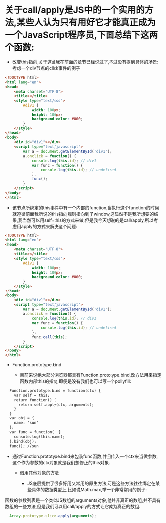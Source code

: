 # 关于call/apply是JS中的一个实用的方法,某些人认为只有用好它才能真正成为一个JavaScript程序员,下面总结下这两个函数:

- 改变this指向,关于这点我在前面的章节已经说过了,不过没有提到具体的场景: 考虑一个div节点的click事件的例子

```html
<!DOCTYPE html>
<html lang="en">
<head>
    <meta charset="UTF-8">
    <title></title>
    <style type="text/css">
        #div1 {
            width: 100px;
            height: 100px;
            background-color: #000; 
        }
    </style>
</head>
<body>
    <div id="div1"></div>
    <script type="text/javascript">
        var a = document.getElementById('div1');
        a.onclick = function() {
            console.log(this.id); // div1
            var func = function() {
                console.log(this.id); // undefined
            };
            func();
        }
    </script>
</body>
</html>
```

- 该节点所绑定的this事件中有一个内部的function,当执行这个function的时候就遵循前面我所说的this指向规则指向到了window,这显然不是我所想要的结果,我当然可以用self=this的方式来做,但是我今天想说的是call/apply,所以考虑用apply的方式来解决这个问题:

```html
<!DOCTYPE html>
<html lang="en">
<head>
    <meta charset="UTF-8">
    <title></title>
    <style type="text/css">
        #div1 {
            width: 100px;
            height: 100px;
            background-color: #000; 
        }
    </style>
</head>
<body>
    <div id="div1"></div>
    <script type="text/javascript">
        var a = document.getElementById('div1');
        a.onclick = function() {
            console.log(this.id); // div1
            var func = function() {
                console.log(this.id); // undefined
            };
            func.call(this);
        }
    </script>
</body>
</html>
```

- Function.prototype.bind

  - 目前来说绝大部分浏览器都具有Function.prototype.bind,改方法用来指定函数内部this的指向,即便是没有我们也可以写一个pollyfill:

```html
  Function.prototype.bind = function(ctx) {
    var self = this;
    return function() {
      return self.apply(ctx, arguments);
    }
  }
  var obj = {
    name: 'sun'
  };
  var func = function() {
    console.log(this.name);
  }.bind(obj);
  func(); //sun
```

- 通过Function.prototype.bind来包装func函数,并且传入一个ctx来当做参数,这个作为参数的ctx对象就是我们想修正的this对象.

  - 借用其他对象的方法

    - JS底层提供了很多好用又常用的原生方法,可是这些方法往往绑定在某些具体的数据类型上,比如说Math.max,举一个非常常用的例子:

函数的参数列表是一个类似JS数组的arguments对象,他并非真正的数组,并不具有数组的一些方法,但是我们可以用call/apply的方式让它成为真正的数组.

```js
  Array.prototype.slice.apply(arguments);
```
